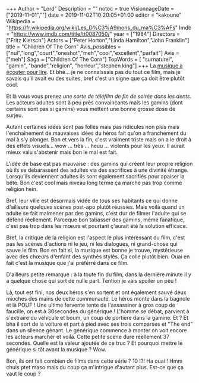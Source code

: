 +++
Author = "Lord"
Description = ""
notoc = true
VisionnageDate = ["2019-11-01",""]
date = 2019-11-02T10:20:05+01:00
editor = "kakoune"
Wikipedia = "https://fr.wikipedia.org/wiki/Les_D%C3%A9mons_du_ma%C3%AFs"
Imdb = "https://www.imdb.com/title/tt0087050/"
year = ["1984"]
Directors = ["Fritz Kiersch"]
Actors = ["Peter Horton","Linda Hamilton","John Franklin"]
title = "Children Of The Corn"
Avis_possibles = ["nul","long","court","oneshot","meh","cool","excellent","parfait"]
Avis = ["meh"] 
Saga = ["Children Of The Corn"]
TopWords = [  "surnaturel", "gamin", "bande","religion", "horreur","stephen king"]
+++
La [musique à écouter pour lire](https://invidio.us/watch?v=mMDWjDue2lo).
Et bhé… je ne connaissais pas du tout ce film, mais je savais qu'il avait eu des suites, bref c'est un signe que ça doit être plutôt cool.

Et là vous vous prenez *une sorte de téléfilm de fin de soirée dans les dents*.
Les acteurs adultes sont à peu près convaincants mais les gamins (dont certains sont pas si gamins) vous mettent une bonne grosse dose de surjeu.

Autant certaines idées sont pas folles mais pas ridicules non plus mais l'enchaînement de mauvaises idées du héros fait qu'on a franchement du mal à s'y plonger.
Bon et vers la fin, c'est vraiment triste mais on a le droit à des effets visuels… wow … très … heuu … violents pour les yeux.
Il aurait mieux valu s'abstenir mais bon le mal est fait.

L'idée de base est pas mauvaise : des gamins qui créent leur propre religion où ils se débarassent des adultes via des sacrifices à une divinité étrange.
Lorsqu'ils deviennent adultes ils sont également sacrifiés pour apaiser la bête.
Bon c'est cool mais niveau long terme ça marche pas trop comme religion hein.

Bref, leur ville est désormais vidée de tous ses habitants ce qui donne d'ailleurs quelques scènes post-apo plutôt réussies.
Mais voilà quand un adulte se fait malmener par des gamins, c'est dur de filmer l'adulte qui se défend réellement.
Parceque bon tabasser des gamins, même fanatique, c'est pas trop dans les mœurs et pourtant ç'aurait été la solution efficace.

Bref, la critique de la religion est l'aspect le plus intéressant du film, c'est pas les scènes d'actions ni le jeu, ni les dialogues, ni grand-chose qui sauve le film.
Bon en fait si, la musique est bonne je trouve, mystérieuse avec des chœurs d'enfant des synthés stylés.
Ça colle plutôt bien.
Ouai en fait c'est la musique que j'ai préférré dans ce film.

D'ailleurs petite remarque : à la toute fin du film, dans la dernière minute il y a quelque chose qui sort de nulle part.
Tention je vais spoiler un peu !

Là, tout est fini, nos deux héros s'en sortent et ont également sauvé deux mioches des mains de cette communauté.
Le héros monte dans la bagnole et là POUF !
Une ultime fervente tente de l'assassiner à gros coup de faucille, on est à 30secondes du générique !
L'homme se débat, parvient à s'extraire du véhicule et boum, un coup de portière dans la gamine.
Et ?
Et bha il sort de la voiture et part à pied avec ses trois comparses et "The end” dans un silence gènant.
Le générique commence à monter on voit encore les acteurs marcher et voilà.
Cette petite scène dure réellement 37 secondes.
Quelle est la valeur ajoutée de ce truc ?
Et pourquoi mettre le générique si tôt avant la musique ?
Wow.

Bon, ils ont fait combien de films dans cette série ?
10 !?!
Ha ouai !
Hmm chuis ptet maso mais du coup ça m'intrigue d'autant plus.
Est-ce que ça vaut le coup ?

